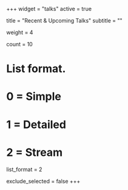 +++
widget = "talks"
active = true

title = "Recent & Upcoming Talks"
subtitle = ""

weight = 4

count = 10

# List format.
#   0 = Simple
#   1 = Detailed
#   2 = Stream
list_format = 2

exclude_selected = false
+++
